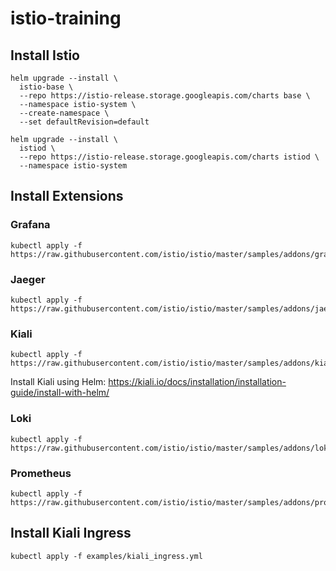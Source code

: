 # istio-training

## Install Istio

```
helm upgrade --install \
  istio-base \
  --repo https://istio-release.storage.googleapis.com/charts base \
  --namespace istio-system \
  --create-namespace \
  --set defaultRevision=default
```

```
helm upgrade --install \
  istiod \
  --repo https://istio-release.storage.googleapis.com/charts istiod \
  --namespace istio-system
```

## Install Extensions

### Grafana

```
kubectl apply -f https://raw.githubusercontent.com/istio/istio/master/samples/addons/grafana.yaml
```

### Jaeger

```
kubectl apply -f https://raw.githubusercontent.com/istio/istio/master/samples/addons/jaeger.yaml
```

### Kiali

```
kubectl apply -f https://raw.githubusercontent.com/istio/istio/master/samples/addons/kiali.yaml
```

Install Kiali using Helm: https://kiali.io/docs/installation/installation-guide/install-with-helm/

### Loki

```
kubectl apply -f https://raw.githubusercontent.com/istio/istio/master/samples/addons/loki.yaml
```

### Prometheus

```
kubectl apply -f https://raw.githubusercontent.com/istio/istio/master/samples/addons/prometheus.yaml
```

## Install Kiali Ingress

```
kubectl apply -f examples/kiali_ingress.yml
```
